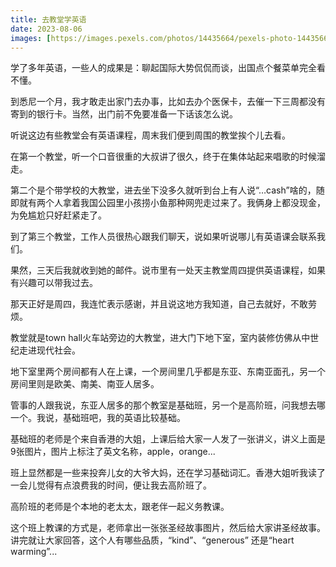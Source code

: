 ```yaml
---
title: 去教堂学英语
date: 2023-08-06
images: [https://images.pexels.com/photos/14435664/pexels-photo-14435664.jpeg,]
---
```


学了多年英语，一些人的成果是：聊起国际大势侃侃而谈，出国点个餐菜单完全看不懂。

到悉尼一个月，我才敢走出家门去办事，比如去办个医保卡，去催一下三周都没有寄到的银行卡。当然，出门前不免要准备一下话该怎么说。

听说这边有些教堂会有英语课程，周末我们便到周围的教堂挨个儿去看。

在第一个教堂，听一个口音很重的大叔讲了很久，终于在集体站起来唱歌的时候溜走。

第二个是个带学校的大教堂，进去坐下没多久就听到台上有人说“…cash”啥的，随即就有两个人拿着我国公园里小孩捞小鱼那种网兜走过来了。我俩身上都没现金，为免尴尬只好赶紧走了。

到了第三个教堂，工作人员很热心跟我们聊天，说如果听说哪儿有英语课会联系我们。

果然，三天后我就收到她的邮件。说市里有一处天主教堂周四提供英语课程，如果有兴趣可以带我过去。

那天正好是周四，我连忙表示感谢，并且说这地方我知道，自己去就好，不敢劳烦。

教堂就是town hall火车站旁边的大教堂，进大门下地下室，室内装修仿佛从中世纪走进现代社会。

地下室里两个房间都有人在上课，一个房间里几乎都是东亚、东南亚面孔，另一个房间里则是欧美、南美、南亚人居多。

管事的人跟我说，东亚人居多的那个教室是基础班，另一个是高阶班，问我想去哪一个。我说，基础班吧，我的英语比较基础。

基础班的老师是个来自香港的大姐，上课后给大家一人发了一张讲义，讲义上面是9张图片，图片上标注了英文名称，apple，orange...

班上显然都是一些来投奔儿女的大爷大妈，还在学习基础词汇。香港大姐听我读了一会儿觉得有点浪费我的时间，便让我去高阶班了。

高阶班的老师是个本地的老太太，跟老伴一起义务教课。

这个班上教课的方式是，老师拿出一张张圣经故事图片，然后给大家讲圣经故事。讲完就让大家回答，这个人有哪些品质，“kind”、“generous” 还是“heart warming”...

